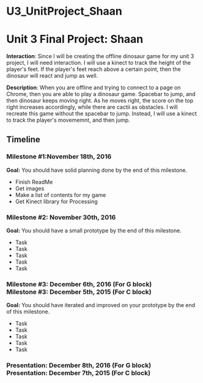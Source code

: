 # U3_UnitProject_Shaan

<h1>Unit 3 Final Project: Shaan</h1>
 
<strong>Interaction</strong>: Since I will be creating the offline dinosaur game for my unit 3 project, I will need interaction. I will use a kinect to track the height of the player's feet. If the player's feet reach above a certain point, then the dinosaur will react and jump as well.
 
<strong>Description</strong>: When you are offline and trying to connect to a page on Chrome, then you are able to play a dinosaur game. Spacebar to jump, and then dinosaur keeps moving right. As he moves right, the score on the top right increases accordingly, while there are cactii as obstacles. I will recreate this game without the spacebar to jump. Instead, I will use a kinect to track the player's movememnt, and then jump.
 
<h2>Timeline</h2>
 
<div>
  <h3>Milestone #1:November 18th, 2016 </h3>
  <strong>Goal:</strong> You should have solid planning done by the end of this milestone.
  <ul>
    <li>Finish ReadMe</li>
    <li>Get images</li>
    <li>Make a list of contents for my game</li>
    <li>Get Kinect library for Processing</li>
    
  </ul>
</div>
 
<p>
  <h3>Milestone #2: November 30th, 2016 </h3>
  <strong>Goal:</strong> You should have a small prototype by the end of this milestone.
  <ul>
    <li>Task</li>
    <li>Task</li>
    <li>Task</li>
    <li>Task</li>
    <li>Task</li>
  </ul>
</p>
 
<div>
  <h3>Milestone #3: December 6th, 2016 (For G block)</br>
  Milestone #3: December 5th, 2015 (For C block) </h3>
  <strong>Goal:</strong> You should have iterated and improved on your prototype by the end of this milestone.
  <ul>
    <li>Task</li>
    <li>Task</li>
    <li>Task</li>
    <li>Task</li>
    <li>Task</li>
  </ul>
</div>
 
<div>
  <h3><strong>Presentation:</strong> December 8th, 2016 (For G block)</br>
  <strong>Presentation:</strong> December 7th, 2015 (For C block) </h3>
</div>
